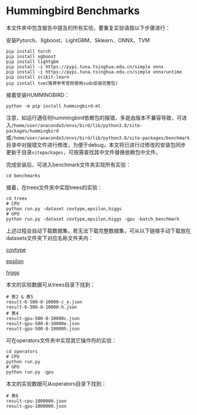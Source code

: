 # Hummingbird Benchmarks 

本文件夹中包含报告中提及的所有实验，要重复实验请按以下步骤进行：

安装Pytorch、Xgboost、LightGBM、Sklearn、ONNX、TVM

```
pip install torch
pip install xgboost
pip install lightgbm
pip install -i https://pypi.tuna.tsinghua.edu.cn/simple onnx
pip install -i https://pypi.tuna.tsinghua.edu.cn/simple onnxruntime
pip install scikit-learn
pip isntall tvm(推荐参考官网使用sudo安装完整包)
```
接着安装HUMMINGBIRD：
```
python -m pip install hummingbird-ml
```

注意，如运行遇任何hummingbird依赖包的报错，多是由版本不兼容导致，可进入`/home/user/anaconda3/envs/bird/lib/python3.8/site-packages/hummingbird`或`/home/user/anaconda3/envs/bird/lib/python3.8/site-packages/benchmark`目录中对报错文件进行修改，为便于debug，本文将已进行过修改的安装包同步更新于目录`sitepackages`，可按需查找其中文件替换依赖包中文件。

完成安装后，可进入benchmark文件夹实现所有实验：
```
cd benchmarks
```

接着，在trees文件夹中实现trees的实验：
```
cd trees
# CPU
python run.py -dataset covtype,epsilon,higgs
# GPU
python run.py -dataset covtype,epsilon,higgs -gpu -batch_benchmark
```
上述过程会自动下载数据集，若无法下载完整数据集，可从以下链接手动下载放在datasets文件夹下对应名称文件夹内：

[covtype](https://archive.ics.uci.edu/ml/datasets/covertype)

[epsilon](https://www.csie.ntu.edu.tw/~cjlin/libsvmtools/datasets/binary.html)

[higgs](https://archive.ics.uci.edu/ml/datasets/HIGGS)

本文的实验数据可从trees目录下找到：
```
# 表2 & 表5
result-6-500-8-10000-c_e.json
result-6-500-8-10000-h.json
# 表4
result-gpu-500-8-10000c.json
result-gpu-500-8-10000e.json
result-gpu-500-8-10000h.json
```

可在operators文件夹中实现其它操作符的实验：
```
cd operators
# CPU
python run.py 
# GPU
python run.py -gpu 
```
本文的实验数据可从operators目录下找到：
```
# 表6
result-cpu-1000000.json
result-gpu-1000000.json
```




